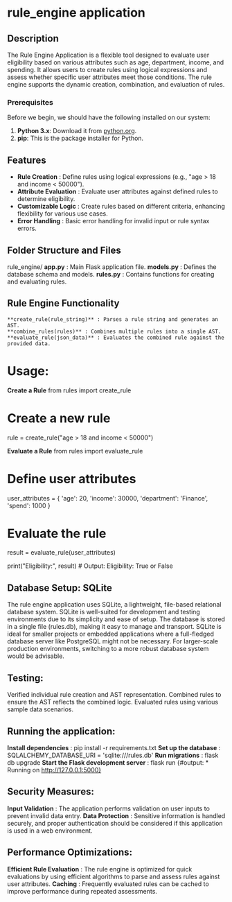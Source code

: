 # rule_engine application

## Description
The Rule Engine Application is a flexible tool designed to evaluate user eligibility based on various attributes such as age, department, income, and spending. It allows users to create rules using logical expressions and assess whether specific user attributes meet those conditions. The rule engine supports the dynamic creation, combination, and evaluation of rules.

### Prerequisites
Before we begin, we should have the following installed on our system:

1. **Python 3.x**: Download it from [python.org](https://www.python.org/downloads/).
2. **pip**: This is the package installer for Python.

## Features
- **Rule Creation** : Define rules using logical expressions (e.g., "age > 18 and income < 50000").
- **Attribute Evaluation** : Evaluate user attributes against defined rules to determine eligibility.
- **Customizable Logic** : Create rules based on different criteria, enhancing flexibility for various use cases.
- **Error Handling** : Basic error handling for invalid input or rule syntax errors.

## Folder Structure and Files
rule_engine/
    **app.py** : Main Flask application file.
    **models.py** : Defines the database schema and models.
    **rules.py** : Contains functions for creating and evaluating rules.

## Rule Engine Functionality
    **create_rule(rule_string)** : Parses a rule string and generates an AST.
    **combine_rules(rules)** : Combines multiple rules into a single AST.
    **evaluate_rule(json_data)** : Evaluates the combined rule against the provided data.

# Usage:
**Create a Rule**
  from rules import create_rule

# Create a new rule
rule = create_rule("age > 18 and income < 50000")

**Evaluate a Rule**
from rules import evaluate_rule

# Define user attributes
user_attributes = {
    'age': 20,
    'income': 30000,
    'department': 'Finance',
    'spend': 1000
}

# Evaluate the rule
result = evaluate_rule(user_attributes)

print("Eligibility:", result)  # Output: Eligibility: True or False

## Database Setup: SQLite
The rule engine application uses SQLite, a lightweight, file-based relational database system. SQLite is well-suited for development and testing environments due to its simplicity and ease of setup. The database is stored in a single file (rules.db), making it easy to manage and transport. SQLite is ideal for smaller projects or embedded applications where a full-fledged database server like PostgreSQL might not be necessary. For larger-scale production environments, switching to a more robust database system would be advisable.

## Testing:
  Verified individual rule creation and AST representation.
  Combined rules to ensure the AST reflects the combined logic.
  Evaluated rules using various sample data scenarios.

## Running the application:
  **Install dependencies** : pip install -r requirements.txt
  **Set up the database** : SQLALCHEMY_DATABASE_URI = 'sqlite:///rules.db'
  **Run migrations** : flask db upgrade
  **Start the Flask development server** : flask run  {#output: * Running on http://127.0.0.1:5000}
  

## Security Measures:
**Input Validation** : The application performs validation on user inputs to prevent invalid data entry.
**Data Protection** : Sensitive information is handled securely, and proper authentication should be considered if this application is used in a web environment.

## Performance Optimizations:
**Efficient Rule Evaluation** : The rule engine is optimized for quick evaluations by using efficient algorithms to parse and assess rules against user attributes.
**Caching** : Frequently evaluated rules can be cached to improve performance during repeated assessments.



